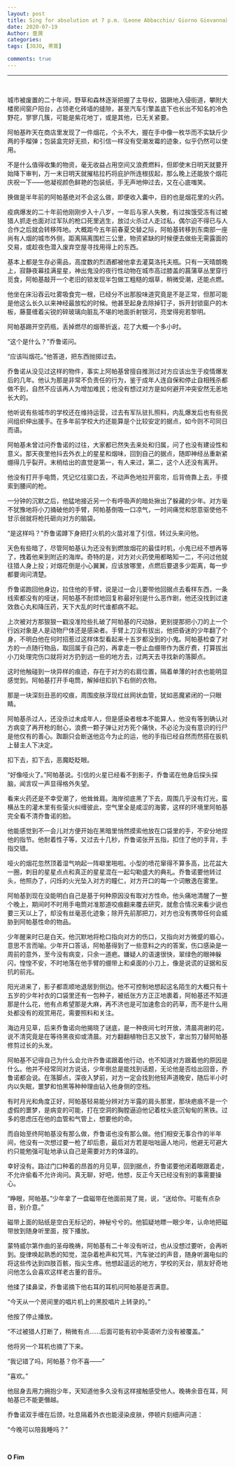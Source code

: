 ```yaml
---
layout: post
title: Sing for absolution at 7 p.m.（Leone Abbacchio/ Giorno Giovanna）
date: 2020-07-19
Author: 壹澗
categories: 
tags: [JOJO, 茶茸]

comments: true
--- 
```


***

<br/>

城市被废置的二十年间，野草和森林逐渐把握了主导权，猖獗地入侵街道，攀附大楼房间窗户阳台，占领老化砖墙的缝隙，甚至汽车引擎盖底下也长出不知名的冷色野花，寥寥几簇，可能是紫花地丁，或是其他，已无关紧要。

阿帕基昨天在商店里发现了一件烟花，个头不大，握在手中像一枚华而不实缺斤少两的手榴弹；包装盒完好无损，和引信一样没有受潮发霉的迹象，似乎仍然可以使用。

不是什么值得收集的物资，毫无收益占用空间又浪费燃料，但即使末日明天就要开始降下审判，万一末日明天就摧枯拉朽将庇护所连根拔起，那么晚上还能放个烟花庆祝一下——他凝视颜色鲜艳的包装纸，手无声地伸过去，又在心底嗤笑。

换做是半年前的阿帕基绝对不会这么做，即便收入囊中，目的也是烟花里的火药。

疫病爆发的二十年前他刚刚步入十八岁，一年后与家人失散，有过挨饿受冻有过被猎人抓走也面对过军队的枪口死里逃生，放过火杀过人走过私，偶尔迫不得已与人合作之后就会转移阵地。大概距今五年前春夏交替之际，阿帕基转移到东南部一座尚有人烟的城市外侧，距离隔离围栏三公里，物资紧缺的时候便去做些无需露面的交易，或趁夜色潜入废弃空屋寻找用得上的东西。

基本上都是生存必需品，高度数的烈酒都被他拿去灌莫洛托夫瓶。只有一天晴朗晚上，寂静夜幕挂满星星，神出鬼没的夜行性动物在城市高过膝盖的菖蒲草丛里穿行觅食，阿帕基敲开一个老旧的锁发现半包做工粗糙的烟草，稍微受潮，还能点燃。

他坐在床沿吞云吐雾吸食完一根，已经分不出那股味道究竟是不是正常，但那可能是他这么长久以来神经最放松的时候。他甚至起身去除掉钉子，拆开封锁窗户的木板，藤蔓缠着尖锐的碎玻璃向脏乱不堪的地面折射银河，亮堂得宛若黎明。

阿帕基踢开空药瓶，丢掉燃尽的烟蒂折返，花了大概一个多小时。

“这个是什么？”乔鲁诺问。

“应该叫烟花。”他答道，把东西抛掷过去。

乔鲁诺从没见过这样的物件，事实上阿帕基曾擅自推测过对方应该出生于疫情爆发后的几年。他认为那是非常不负责任的行为，鉴于成年人连自保和停止自相残杀都做不到，自然不应该再人为增加难民；他没有想过对方是如何避开冲突安然无恙地长大的。

他听说有些城市的学校还在维持运营，过去有军队驻扎照料，内乱爆发后也有些民间组织伸出援手。在多年前学校大约还能算是个比较安定的据点，如今则不可同日而语。

阿帕基未曾过问乔鲁诺的过往，大家都已然失去来处和归属，问了也没有建设性和意义。那天夜里他抖去外衣上的星星和烟味，回到自己的据点，随即神经丛重新紧绷得几乎裂开。末梢给出的直觉是第一，有人来过，第二，这个人还没有离开。

他没有打开手电筒，凭记忆往窗口去，不动声色地拉开窗帘，后背倚靠上去，手摸索到腰间的枪。

一分钟的沉默之后，他猛地接近另一个有呼吸声的暗处揪出了躲藏的少年。对方毫不犹豫地将小刀捅破他的手臂，阿帕基倒吸一口凉气，一时间痛觉和怒意驱使他不甘示弱就将枪托砸向对方的脑袋。

“是这样吗？”乔鲁诺蹲下身把打火机的火苗对准了引信，转过头来问他。

天色有些暗了，尽管阿帕基认为还没有到燃放烟花的最佳时机，小鬼已经不想再等了，拽着他来到附近的海岸。奇特的是，对方对火药使用都略知一二，不问过他就往猎人身上投；对烟花倒是小心翼翼，应该放哪里，点燃后要退多少距离，每一步都要询问清楚。

乔鲁诺跑回他身边，拉住他的手臂，说是过一会儿要带他回据点去看样东西，一条线索都没有的哑谜，阿帕基不耐烦地回复称最好别是什么恶作剧，他还没找到过速效救心丸和降压药，天下大乱的时代谁都病不起。

上次被对方那狠狠一戳没准险些扎破了阿帕基的尺动脉，更别提那把小刀的上一个行凶对象是人是动物尸体还是感染者。手臂上刀没有拔出，他把昏迷的少年翻了个身，不明白他在何时招惹过这样体型看起来十五岁都没到的小鬼。阿帕基检查了对方的一点随行物品，取回属于自己的，再拿走一卷止血绷带作为医疗费，打算拔出小刀处理完伤口就将对方扔到远一些的地方去，过两天去寻找新的落脚点。

这时他触碰到一块异样的痕迹，存在于对方的右肩位置，隔着单薄的衬衣也能明显感觉到。阿帕基打开手电筒，解掉纽扣扒下右侧的衣物。

那是一块深刻丑恶的咬痕，周围皮肤浮现红丝网状血管，犹如恶魔紧闭的一只眼睛。

阿帕基杀过人，还没杀过未成年人，但是感染者根本不能算人，他没有等到确认对方病变了再开枪的耐心，浪费一颗子弹让对方死个痛快，不必沦为没有意识的行尸是他仅有的善心。踟蹰只会断送他迄今为止的运，他的手指已经自然而然搭在扳机上替主人下决定。

扣下去，扣下去，恶魔眨眨眼。

“好像哑火了。”阿帕基说。引信的火星已经看不到影子，乔鲁诺在他身后探头探脑，闻言叹一声显得格外失望。

看来火药还是不幸受潮了，他耸耸肩。海岸彻底黑了下去，周围几乎没有灯光，蛮横丛生的灌木里有些萤火纠缠彼此，空气里全是咸涩的海雾，这样的环境里阿帕基完全看不清乔鲁诺的脸。

他能感觉到不一会儿对方便开始在黑暗里悄然摸索他放在口袋里的手，不安分地捏他的指节。他耐着性子等，又过去十几秒，乔鲁诺张开五指，扣住了他的手背，手指交错。

哑火的烟花忽然顶着湿气响起一阵噼里啪啦。小型的喷花窜得不算多高，比花盆大一圈，刺目的星星点点和真正的星星混在一起勾勒盛大的典礼。乔鲁诺要他转过头，他照办了，闪烁的火光坠入对方的瞳仁，对方开口的每一个词散逸在雾里。

阿帕基到现在没能明白自己是基于何种原因没有取对方性命。他头痛地清醒了一整个晚上，期间时不时用手电筒对准那道咬痕翻来覆去研究，就愈合情况来看少说也要三天以上了，却没有丝毫恶化迹象；除开先前那把刀，对方也没有携带任何会威胁到阿帕基性命的物品。

少年醒来时已是白天。他沉默地将枪口指向对方的伤口，又指向对方微蹙的眉心，意思不言而喻。少年开口答话，阿帕基得到了一些意料之内的答案，伤口感染是一周前的意外，至今没有病变，只余一道疤。嫌疑人的语速很快，翠绿色的眼神躲闪，惶惶不安，不时地落在他手臂的绷带上和桌面的小刀上，像是说谎的证据和反抗的前兆。

阳光进来了，影子都乖顺地退居到侧边。他不可控制地想起这名陌生的大概只有十五岁的少年衬衣的口袋里还有一包种子，被纸张方方正正地裹着，阿帕基还不知道那是什么花，他有点希望那是大麻，再不济也是可加速愈合的药草，而不是什么用处都没有的观赏用花，需要照料和关注。

海边月见草，后来乔鲁诺向他揭晓了谜底，是一种夜间七时开放，清晨凋谢的花，说不清究竟是在等待黑夜抑或清晨。对方翻翻植物日志又放下，拿出剪刀替阿帕基修剪过长的头发。

阿帕基不记得自己为什么会允许乔鲁诺跟着他行动，也不知道对方跟着他的原因是什么。他并不经常同对方说话，少年倒总是能找到话题，无论他是否给出回音，乔鲁诺都会说。在落脚点，深夜入梦前，对方一定会找到他轻声道晚安，随后半小时内以失眠，噩梦和怕黑等种种理由钻入他身侧的空档。

有时月光和角度正好，阿帕基轻易能分辨对方半露的肩头那里，那块疤痕不是一个虚假的噩梦，是病变的可能，打在空洞的胸膛逼迫他记着枕头底沉甸甸的黑铁。过多的思虑压在他的血管和气管上，想要他的命。

而自始至终阿帕基没有那么做，乔鲁诺也没有那么做。他们相安无事合作的半年间，他没有一次想过要一枪了却后患，最后对方若是咄咄逼人地问，他避无可避大约只能勉强可耻地承认自己是需要对方的体温的。

幸好没有。路过门口种着的昂首的月见草，回到据点，乔鲁诺要他闭着眼跟着走，不允许偷看不允许询问。真无聊，好吧，他想，反正今天已经没有别的事需要操心。

“睁眼，阿帕基。”少年拿了一盘磁带在他面前晃了晃，说，“送给你。可能有点杂音，别介意。”

磁带上面的贴纸是空白无标记的，神秘兮兮的。他狐疑地瞟一眼少年，认命地把磁带放到随身听里面，按下播放。

蒙特威尔第作曲的圣母晚祷，阿帕基有二十年没有听过，也从没想过要听，会再听到。旋律唤起熟悉的知觉，混杂着枪声和咒骂，汽车驶过的声音，随身听漏电似的将这些传达到四肢百骸，指尖生疼。他想起遥远的地方，学校的天台，朋友好奇地问他怎么会喜欢这样老古董的音乐。

他揉了揉鼻梁，乔鲁诺摘下他右耳的耳机问阿帕基是否满意。

“今天从一个房间里的唱片机上的黑胶唱片上转录的。”

他按了停止播放。

“不过被猎人打断了，稍微有点……后面可能有初中英语听力没有被覆盖。”

他将另一个耳机也摘了下来。

“我记错了吗，阿帕基？你不喜——”

“喜欢。”

他屈身去用力拥抱少年，天知道他多久没有这样接触感受他人。晚祷余音在耳，阿帕基已不能更僭越。

乔鲁诺双手缠在后颈，吐息隔着外衣也能浸染皮肤，停顿片刻细声问道：

“今晚可以陪我睡吗？”

<br/>

**O Fim**
